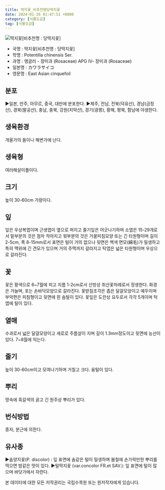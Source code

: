 ```yaml
---
title: 딱지꽃_비추천명당딱지꽃
date: 2024-01-26 01:47:51 +0800
category: [식물도감]
tag: [식물도감]
---
```




![딱지꽃[비추천명 : 당딱지꽃]](/fileUpload/plants/basic/Rosaceae/Potentilla/13367/1_th2.JPG)
- 국명 : 딱지꽃[비추천명 : 당딱지꽃]
- 학명 : Potentilla chinensis Ser.
- 과명 : 앵글러 - 장미과 (Rosaceae) APG Ⅳ- 장미과 (Rosaceae)
- 일본명 : カワラサイコ
- 영문명 : East Asian cinquefoil


## 분포
▶일본, 만주, 아무르, 중국, 대만에 분포한다.▶제주, 전남, 전북(덕유산), 경남(금정산), 경북(팔공산), 충남, 충북, 강원(치악산), 경기(광릉), 황해, 평북, 함남에 야생한다.
## 생육환경
개울가의 들이나 해변가에 난다.
## 생육형
여러해살이풀이다.
## 크기
높이 30-60cm 가량이다.
## 잎
잎은 우상복엽이며 근생엽이 옆으로 퍼지고 줄기잎은 어긋나기하며 소엽은 15-29개로서 밑부분의 것은 점차 작아지고 윗부분의 것은 거꿀피침모양 또는 긴 타원형이며 길이 2-5cm, 폭 8-15mm로서 표면은 털이 거의 없으나 뒷면은 백색 면모(綿毛)가 밀생하고 특히 맥위에 긴 견모가 있으며 거의 주맥까지 갈라지고 탁엽은 넓은 타원형이며 우상으로 갈라진다.
## 꽃
꽃은 황색으로 6~7월에 피고 지름 1-2cm로서 산방상 취산꽃차례로서 정생한다. 화경은 가늘며, 포는 손바닥모양으로 갈라진다. 꽃받침조각은 좁은 달걀모양이고 예두이며 부악편은 피침형이고 뒷면에 흰 솜털이 있다. 꽃잎은 도란상 요두로서 각각 5개이며 턱엽에 털이 있다.
## 열매
수과로서 넓은 달걀모양이고 세로로 주름살이 지며 길이 1.3mm정도이고 뒷면에 능선이 있다. 7~8월에 익는다.
## 줄기
높이 30-60cm이고 모여나기하며 거칠고 크다. 융털이 있다.
## 뿌리
땅속에 흑갈색의 굵고 긴 원주상 뿌리가 있다.
## 번식방법
종자, 분근에 의한다.
## 유사종
▶솜양지꽃(P. discolor) : 잎 표면에 솜같은 털이 밀생하며 봄철에 손가락만한 뿌리를 먹으면 밤같은 맛이 있다.▶털딱지꽃 (var.concolor FR.et SAV.):  잎 표면에 털이 많으며 바닷가에서 자란다.






본 데이터에 대한 모든 저작권리는 국립수목원 또는 원저작자에게 있습니다.
